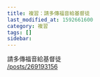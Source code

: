 ```yaml
---
title: 複習：請多傳福音給基督徒
last_modified_at: 1592661600
category: 複習
tags: []
sidebar: 
---
```


<p>請多傳福音給基督徒<br/>
<a href="/posts/269193156" target="_blank">/posts/269193156</a></p>
<p> </p>
